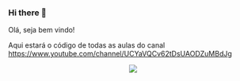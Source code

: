 ### Hi there 👋

Olá, seja bem vindo!

Aqui estará o código de todas as aulas do canal https://www.youtube.com/channel/UCYaVQCv62tDsUAODZuMBdJg

<p align="center">
  <img src="https://github-readme-stats.vercel.app/api/top-langs/?username=PedroDevOliveira&layout=compact&theme=dracula" />
</p>

